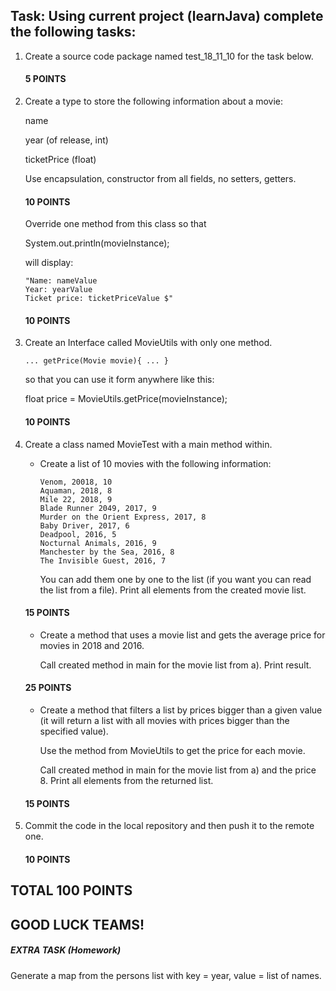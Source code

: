 ## Task: Using current project (learnJava) complete the following tasks:

1. Create a source code package named test_18_11_10 for the task below.

   #### 5 POINTS

2. Create a type to store the following information about a movie:
 
    name

    year (of release, int)

    ticketPrice (float)

    Use encapsulation, constructor from all fields, no setters, getters.

   #### 10 POINTS

   Override one method from this class so that

   System.out.println(movieInstance);

   will display:

       "Name: nameValue
       Year: yearValue
       Ticket price: ticketPriceValue $"
       
    #### 10 POINTS


3. Create an Interface called MovieUtils with only one method.

       ... getPrice(Movie movie){ ... }

    so that you can use it form anywhere like this:

    float price = MovieUtils.getPrice(movieInstance);

    #### 10 POINTS


4. Create a class named MovieTest with a main method within.

    - Create a list of 10 movies with the following information:

          Venom, 20018, 10
          Aquaman, 2018, 8
          Mile 22, 2018, 9
          Blade Runner 2049, 2017, 9
          Murder on the Orient Express, 2017, 8
          Baby Driver, 2017, 6
          Deadpool, 2016, 5
          Nocturnal Animals, 2016, 9
          Manchester by the Sea, 2016, 8
          The Invisible Guest, 2016, 7

      You can add them one by one to the list (if you want you can read the list from a file).
      Print all elements from the created movie list.

   #### 15 POINTS


   - Create a method that uses a movie list and gets the average price for movies in 2018 and 2016.

     Call created method in main for the movie list from a).
     Print result.


   #### 25 POINTS


   - Create a method that filters a list by prices bigger than a given value
   (it will return a list with all movies with prices bigger than the specified value).

     Use the method from MovieUtils to get the price for each movie.

     Call created method in main for the movie list from a) and the price 8.
     Print all elements from the returned list.

   #### 15 POINTS


5. Commit the code in the local repository and then push it to the remote one.

   #### 10 POINTS


## TOTAL 100 POINTS

## GOOD LUCK TEAMS!


##### EXTRA TASK (Homework)

Generate a map from the persons list with key = year, value = list of names.
